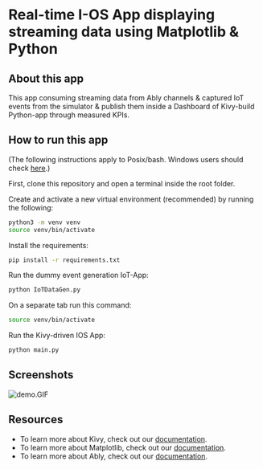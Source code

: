 # Real-time I-OS App displaying streaming data using Matplotlib & Python

## About this app

This app consuming streaming data from Ably channels & captured IoT events from the simulator & publish them inside a Dashboard of Kivy-build Python-app through measured KPIs.


## How to run this app

(The following instructions apply to Posix/bash. Windows users should check
[here](https://docs.python.org/3/library/venv.html).)

First, clone this repository and open a terminal inside the root folder.

Create and activate a new virtual environment (recommended) by running
the following:

```bash
python3 -m venv venv
source venv/bin/activate
```

Install the requirements:

```bash
pip install -r requirements.txt
```

Run the dummy event generation IoT-App:

```bash
python IoTDataGen.py
```

On a separate tab run this command:

```bash
source venv/bin/activate
```

Run the Kivy-driven IOS App:

```bash
python main.py
```

## Screenshots

![demo.GIF](demo.GIF)

## Resources

- To learn more about Kivy, check out our [documentation](https://kivy.org/doc/stable/).
- To learn more about Matplotlib, check out our [documentation](https://matplotlib.org/stable/contents.html).
- To learn more about Ably, check out our [documentation](https://ably.com/case-studies).
